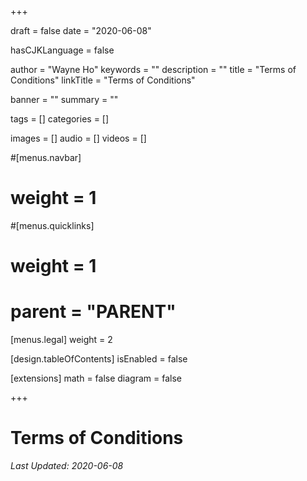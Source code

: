 +++

draft       = false
date        = "2020-06-08"

hasCJKLanguage = false

author      = "Wayne Ho"
keywords    = ""
description = ""
title       = "Terms of Conditions"
linkTitle   = "Terms of Conditions"

banner      = ""
summary     = ""

tags        = []
categories  = []

images      = []
audio       = []
videos      = []

#[menus.navbar]
#    weight = 1
#[menus.quicklinks]
#    weight = 1
#    parent = "PARENT"
[menus.legal]
    weight = 2

[design.tableOfContents]
    isEnabled = false

[extensions]
    math    = false
    diagram = false

+++

# Terms of Conditions

*Last Updated: 2020-06-08*
